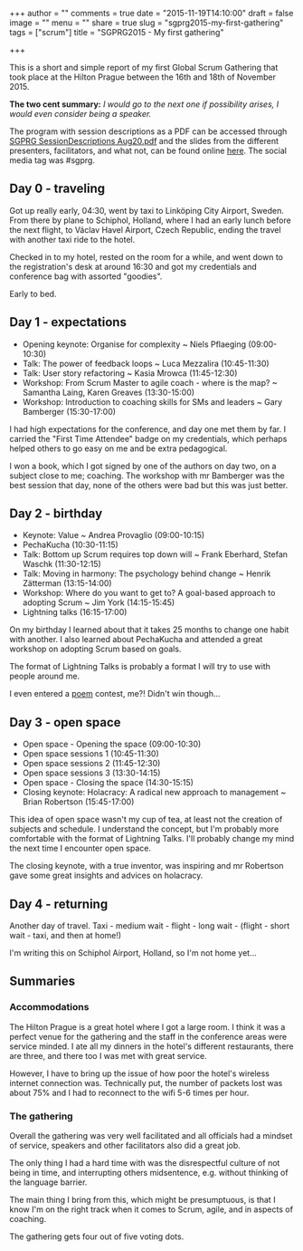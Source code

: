 +++
author = ""
comments = true
date = "2015-11-19T14:10:00"
draft = false
image = ""
menu = ""
share = true
slug = "sgprg2015-my-first-gathering"
tags = ["scrum"]
title = "SGPRG2015 - My first gathering"

+++

This is a short and simple report of my first Global Scrum Gathering that took place at the Hilton Prague between the 16th and 18th of November 2015.

**The two cent summary:** *I would go to the next one if possibility arises, I would even consider being a speaker.*

The program with session descriptions as a PDF can be accessed through [SGPRG SessionDescriptions Aug20.pdf](https://www.scrumalliance.org/scrum/media/ScrumAllianceMedia/Global%20Scrum%20Gatherings/Prague2/SGPRG_SessionDescriptions_Aug20.pdf) and the slides from the different presenters, facilitators, and what not, can be found online [here](https://www.scrumalliance.org/courses-events/events/global-gatherings/2015/prague-2015/presentations). The social media tag was #sgprg.

## Day 0 - traveling

Got up really early, 04:30, went by taxi to Linköping City Airport, Sweden. From there by plane to Schiphol, Holland, where I had an early lunch before the next flight, to Václav Havel Airport, Czech Republic, ending the travel with another taxi ride to the hotel. 

Checked in to my hotel, rested on the room for a while, and went down to the registration's desk at around 16:30 and got my credentials and conference bag with assorted "goodies".

Early to bed.

## Day 1 - expectations

* Opening keynote: Organise for complexity ~ Niels Pflaeging (09:00-10:30)
* Talk: The power of feedback loops ~ Luca Mezzalira (10:45-11:30)
* Talk: User story refactoring ~ Kasia Mrowca (11:45-12:30)
* Workshop: From Scrum Master to agile coach - where is the map? ~ Samantha Laing, Karen Greaves (13:30-15:00)
* Workshop: Introduction to coaching skills for SMs and leaders ~ Gary Bamberger (15:30-17:00)

I had high expectations for the conference, and day one met them by far. I carried the "First Time Attendee" badge on my credentials, which perhaps helped others to go easy on me and be extra pedagogical.

I won a book, which I got signed by one of the authors on day two, on a subject close to me; coaching. The workshop with mr Bamberger was the best session that day, none of the others were bad but this was just better.

## Day 2 - birthday 

* Keynote: Value ~ Andrea Provaglio (09:00-10:15)
* PechaKucha (10:30-11:15)
* Talk: Bottom up Scrum requires top down will ~ Frank Eberhard, Stefan Waschk (11:30-12:15)
* Talk: Moving in harmony: The psychology behind change ~ Henrik Zätterman (13:15-14:00)
* Workshop: Where do you want to get to? A goal-based approach to adopting Scrum ~ Jim York (14:15-15:45)
* Lightning talks (16:15-17:00)

On my birthday I learned about that it takes 25 months to change one habit with another. I also learned about PechaKucha and attended a great workshop on adopting Scrum based on goals.

The format of Lightning Talks is probably a format I will try to use with people around me.

I even entered a [poem](https://twitter.com/jonasbollden/status/666566276182069249) contest, me?! Didn't win though...

## Day 3 - open space

* Open space - Opening the space (09:00-10:30)
* Open space sessions 1 (10:45-11:30)
* Open space sessions 2 (11:45-12:30)
* Open space sessions 3 (13:30-14:15)
* Open space - Closing the space (14:30-15:15)
* Closing keynote: Holacracy: A radical new approach to management ~ Brian Robertson (15:45-17:00)

This idea of open space wasn't my cup of tea, at least not the creation of subjects and schedule. I understand the concept, but I'm probably more comfortable with the format of Lightning Talks. I'll probably change my mind the next time I encounter open space.

The closing keynote, with a true inventor, was inspiring and mr Robertson gave some great insights and advices on holacracy.

## Day 4 - returning

Another day of travel. Taxi - medium wait - flight - long wait - (flight - short wait - taxi, and then at home!)

I'm writing this on Schiphol Airport, Holland, so I'm not home yet...

## Summaries

### Accommodations 

The Hilton Prague is a great hotel where I got a large room. I think it was a perfect venue for the gathering and the staff in the conference areas were service minded. I ate all my dinners in the hotel's different restaurants, there are three, and there too I was met with great service.

However, I have to bring up the issue of how poor the hotel's wireless internet connection was. Technically put, the number of packets lost was about 75% and I had to reconnect to the wifi 5-6 times per hour. 

### The gathering 

Overall the gathering was very well facilitated and all officials had a mindset of service, speakers and other facilitators also did a great job.

The only thing I had a hard time with was the disrespectful culture of not being in time, and interrupting others midsentence, e.g. without thinking of the language barrier.

The main thing I bring from this, which might be presumptuous, is that I know I'm on the right track when it comes to Scrum, agile, and in aspects of coaching.

The gathering gets four out of five voting dots.
